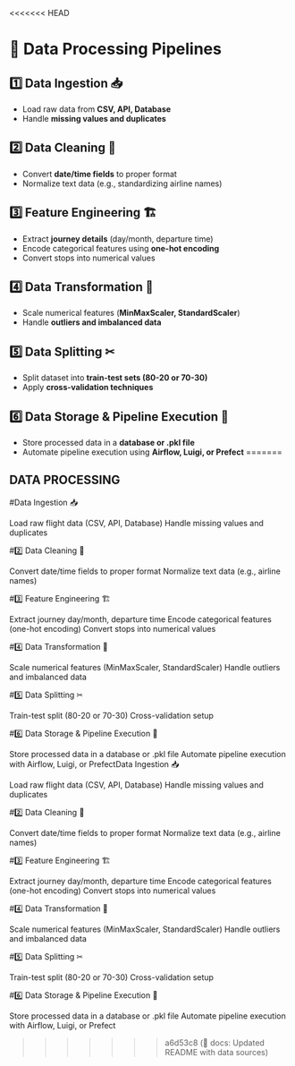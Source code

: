 <<<<<<< HEAD
# 🔄 Data Processing Pipelines

## 1️⃣ Data Ingestion 📥
- Load raw data from **CSV, API, Database**
- Handle **missing values and duplicates**

## 2️⃣ Data Cleaning 🧹
- Convert **date/time fields** to proper format
- Normalize text data (e.g., standardizing airline names)

## 3️⃣ Feature Engineering 🏗
- Extract **journey details** (day/month, departure time)
- Encode categorical features using **one-hot encoding**
- Convert stops into numerical values

## 4️⃣ Data Transformation 🔄
- Scale numerical features (**MinMaxScaler, StandardScaler**)
- Handle **outliers and imbalanced data**

## 5️⃣ Data Splitting ✂
- Split dataset into **train-test sets (80-20 or 70-30)**
- Apply **cross-validation techniques**

## 6️⃣ Data Storage & Pipeline Execution 🚀
- Store processed data in a **database or .pkl file**
- Automate pipeline execution using **Airflow, Luigi, or Prefect**
=======
## DATA PROCESSING

#Data Ingestion 📥

Load raw flight data (CSV, API, Database)
Handle missing values and duplicates

#2️⃣ Data Cleaning 🧹

Convert date/time fields to proper format
Normalize text data (e.g., airline names)

#3️⃣ Feature Engineering 🏗

Extract journey day/month, departure time
Encode categorical features (one-hot encoding)
Convert stops into numerical values

#4️⃣ Data Transformation 🔄

Scale numerical features (MinMaxScaler, StandardScaler)
Handle outliers and imbalanced data

#5️⃣ Data Splitting ✂

Train-test split (80-20 or 70-30)
Cross-validation setup

#6️⃣ Data Storage & Pipeline Execution 🚀

Store processed data in a database or .pkl file
Automate pipeline execution with Airflow, Luigi, or PrefectData Ingestion 📥

Load raw flight data (CSV, API, Database)
Handle missing values and duplicates

#2️⃣ Data Cleaning 🧹

Convert date/time fields to proper format
Normalize text data (e.g., airline names)

#3️⃣ Feature Engineering 🏗

Extract journey day/month, departure time
Encode categorical features (one-hot encoding)
Convert stops into numerical values

#4️⃣ Data Transformation 🔄

Scale numerical features (MinMaxScaler, StandardScaler)
Handle outliers and imbalanced data

#5️⃣ Data Splitting ✂

Train-test split (80-20 or 70-30)
Cross-validation setup

#6️⃣ Data Storage & Pipeline Execution 🚀

Store processed data in a database or .pkl file
Automate pipeline execution with Airflow, Luigi, or Prefect
>>>>>>> a6d53c8 (📝 docs: Updated README with data sources)
